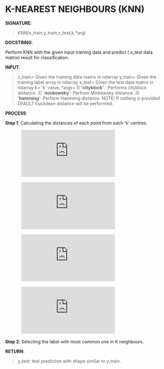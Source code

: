 # K-NEAREST NEIGHBOURS (KNN)

**SIGNATURE**: 
>KNN(x_train,y_train,x_test,k,*arg)

**DOCSTRING**:

Perform KNN with the given input training data and predict ( x_test data matrix) result for classification.

**INPUT**:
>x_train= Given the training data matrix in ndarray
y_train= Given the training label array in ndarray
x_test= Given the test data matrix in ndarray
k= 'k' value.
*args= 1) **'cityblock'** : Performs cityblock distance. 2) '**minkowsky**': Perfrom Minkowsky distance. 3) '**hamming**': Perform Hamming distance.
NOTE: If nothing is provided DFAULT Euclidean distance will be performed.

**PROCESS**:

**Step 1**: Calculating the distances of each point from each 'k' centres.

&nbsp;&nbsp;&nbsp;&nbsp;&nbsp;&nbsp;&nbsp;&nbsp;&nbsp;&nbsp;&nbsp;&nbsp;&nbsp;![](http://latex.codecogs.com/gif.latex?D%3D%5Csum_%7Bi%5Cepsilon%20n%7D%5Cleft%20%7Cu_%7Bi%7D-v_%7Bi%7D%20%5Cright%20%7C%2C%5C%3B%20%28Cityblock%29)

&nbsp;&nbsp;&nbsp;&nbsp;&nbsp;&nbsp;&nbsp;&nbsp;&nbsp;&nbsp;&nbsp;&nbsp;&nbsp;![](http://latex.codecogs.com/gif.latex?D%3D%5Csum_%7Bi%5Cepsilon%20n%7D%5Cleft%20%28%5Cleft%20%7Cu_%7Bi%7D-v_%7Bi%7D%20%5Cright%20%7C%5E%7B2%7D%20%5Cright%20%29%5E%7B1/2%7D%2C%5C%3B%20%28Minkowsky%29)

&nbsp;&nbsp;&nbsp;&nbsp;&nbsp;&nbsp;&nbsp;&nbsp;&nbsp;&nbsp;&nbsp;&nbsp;&nbsp;![](http://latex.codecogs.com/gif.latex?D%3D%5Cfrac%7Bc%7D%7Bn%7D%2C%5C%3B%20%28Hamming%29%20where%5C%3B%20c%5C%3B%20is%5C%3B%20the%5C%3B%20number%5C%3B%20of%5C%3B%20occurence%5C%3B%20of%5C%3B%201%5C%3B%20in%5C%3B%20XOR)

&nbsp;&nbsp;&nbsp;&nbsp;&nbsp;&nbsp;&nbsp;&nbsp;&nbsp;&nbsp;&nbsp;&nbsp;&nbsp;![](http://latex.codecogs.com/gif.latex?D%3D%5Csum_%7Bi%5Cepsilon%20n%7D%5Cleft%20%28%20%5Cleft%20%7C%20u_%7Bi%7D-v_%7Bi%7D%20%5Cright%20%7C%5E%7B2%7D%20%5Cright%20%29%5E%7B1/2%7D)

**Step 2**: Selecting the label with most common one in K neighbours.

**RETURN**: 
>y_test: test prediction with shape similar to y_train.

